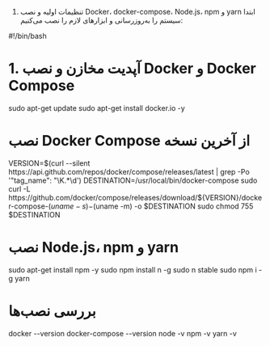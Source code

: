 1. تنظیمات اولیه و نصب Docker، docker-compose، Node.js، npm و yarn
ابتدا سیستم را به‌روزرسانی و ابزارهای لازم را نصب می‌کنیم:

#!/bin/bash

# 1. آپدیت مخازن و نصب Docker و Docker Compose
sudo apt-get update
sudo apt-get install docker.io -y

# نصب Docker Compose از آخرین نسخه
VERSION=$(curl --silent https://api.github.com/repos/docker/compose/releases/latest | grep -Po '"tag_name": "\K.*\d')
DESTINATION=/usr/local/bin/docker-compose
sudo curl -L https://github.com/docker/compose/releases/download/${VERSION}/docker-compose-$(uname -s)-$(uname -m) -o $DESTINATION
sudo chmod 755 $DESTINATION

# نصب Node.js، npm و yarn
sudo apt-get install npm -y
sudo npm install n -g
sudo n stable
sudo npm i -g yarn

# بررسی نصب‌ها
docker --version
docker-compose --version
node -v
npm -v
yarn -v
